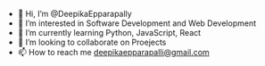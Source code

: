- 👋 Hi, I’m @DeepikaEpparapally
- 👀 I’m interested in Software Development and Web Development
- 🌱 I’m currently learning Python, JavaScript, React
- 💞️ I’m looking to collaborate on Proejects
- 📫 How to reach me deepikaepparapalli@gmail.com

<!---
DeepikaEpparapally/DeepikaEpparapally is a ✨ special ✨ repository because its `README.md` (this file) appears on your GitHub profile.
You can click the Preview link to take a look at your changes.
--->
